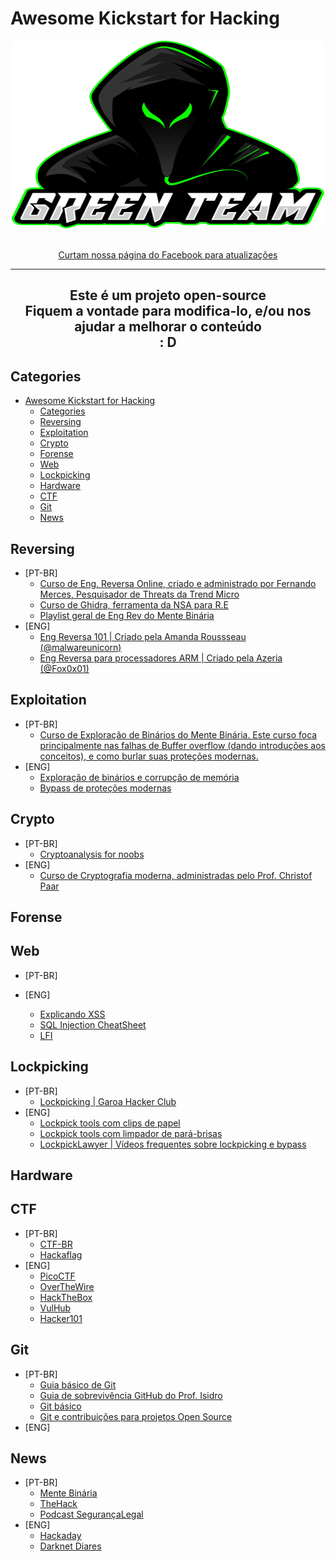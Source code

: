 # Awesome Kickstart for Hacking

<div align="center">
    <img width="500" height="300" src="/media/gt_text_green.svg">
    <br>
    <br>
    <p align="center">
        <a href="https://www.facebook.com/greenteamhc/">Curtam nossa página do Facebook para atualizações</a>
    </p>
    <hr>
</div>
    <h2 align="center"> Este é um projeto open-source<br>Fiquem a vontade para modifica-lo, e/ou nos ajudar a melhorar o conteúdo<br>: D</h2>


## Categories
- [Awesome Kickstart for Hacking](#awesome-kickstart-for-hacking)
  - [Categories](#categories)
  - [Reversing](#reversing)
  - [Exploitation](#exploitation)
  - [Crypto](#crypto)
  - [Forense](#forense)
  - [Web](#web)
  - [Lockpicking](#lockpicking)
  - [Hardware](#hardware)
  - [CTF](#ctf)
  - [Git](#git)
  - [News](#news)

## Reversing
- [PT-BR]
    - [Curso de Eng. Reversa Online, criado e administrado por Fernando Merces, Pesquisador de Threats da Trend Micro](https://www.youtube.com/playlist?list=PLIfZMtpPYFP6zLKlnyAeWY1I85VpyshAA)
    - [Curso de Ghidra, ferramenta da NSA para R.E](https://www.youtube.com/playlist?list=PLIfZMtpPYFP5orPxcOZBn5cLOu7WG8xuF)
    - [Playlist geral de Eng Rev do Mente Binária](https://www.youtube.com/playlist?list=PLIfZMtpPYFP6_YOrfX79YX79I5V6mS0ci)
- [ENG]
  - [Eng Reversa 101 | Criado pela Amanda Roussseau](https://malwareunicorn.org/workshops/re101.html#0) [(@malwareunicorn)](https://twitter.com/malwareunicorn)
  - [Eng Reversa para processadores ARM | Criado pela Azeria](https://azeria-labs.com/writing-arm-assembly-part-1/) [(@Fox0x01)](https://twitter.com/Fox0x01)

## Exploitation
- [PT-BR]
    - [Curso de Exploração de Binários do Mente Binária. Este curso foca principalmente nas falhas de Buffer overflow (dando introduções aos conceitos), e como burlar suas proteções modernas.](https://www.youtube.com/playlist?list=PLIfZMtpPYFP4MaQhy_iR8uM0mJEs7P7s3)
- [ENG]
    - [Exploração de binários e corrupção de memória](https://www.youtube.com/playlist?list=PLhixgUqwRTjxglIswKp9mpkfPNfHkzyeN)
    - [Bypass de proteções modernas](https://www.youtube.com/playlist?list=PLRjyeNR0pcPGeTIhRvIUtaYW5Y_7keQ94)

## Crypto
- [PT-BR]
    - [Cryptoanalysis for noobs](https://medium.com/@Foucan/cryptoanalysis-for-noob-a30ef6a5a0e4)
- [ENG]
    - [Curso de Cryptografia moderna, administradas pelo Prof. Christof Paar](https://www.youtube.com/channel/UC1usFRN4LCMcfIV7UjHNuQg/videos)
## Forense

## Web
- [PT-BR]

- [ENG]
    - [Explicando XSS](https://excess-xss.com/)
    - [SQL Injection CheatSheet](https://excess-xss.com/)
    - [LFI](https://www.exploit-db.com/docs/english/40992-web-app-penetration-testing---local-file-inclusion-(lfi).pdf)

## Lockpicking
- [PT-BR]
    - [Lockpicking | Garoa Hacker Club](https://garoa.net.br/wiki/Lockpick)
- [ENG]
    - [Lockpick tools com clips de papel](https://www.itstactical.com/skillcom/lock-picking/30-second-diy-paperclip-lock-picks/)
    - [Lockpick tools com limpador de pará-brisas](https://www.itstactical.com/skillcom/lock-picking/how-to-make-a-diy-lock-pick-set-from-a-windshield-wiper/)
    - [LockpickLawyer | Vídeos frequentes sobre lockpicking e bypass](https://www.youtube.com/channel/UCm9K6rby98W8JigLoZOh6FQ/featured)
    
## Hardware

## CTF
- [PT-BR]
    - [CTF-BR](https://ctf-br.org/)
    - [Hackaflag](https://hackaflag.com.br/ctf.html)
- [ENG]
    - [PicoCTF](https://picoctf.com/)
    - [OverTheWire](http://overthewire.org/wargames/)
    - [HackTheBox](https://www.hackthebox.eu/)
    - [VulHub](https://www.vulnhub.com/)
    - [Hacker101](https://www.hacker101.com/)

## Git
- [PT-BR]
    - [Guia básico de Git](https://rogerdudler.github.io/git-guide/index.pt_BR.html)
    - [Guia de sobrevivência GitHub do Prof. Isidro](http://www.professorisidro.com.br/manual-de-sobrevivencia-do-github/)
    - [Git básico](https://pt.wikiversity.org/wiki/Git_b%C3%A1sico)
    - [Git e contribuições para projetos Open Source](https://www.udemy.com/course/git-e-github/)
- [ENG]
        

## News
- [PT-BR]
    - [Mente Binária](https://www.mentebinaria.com.br/)
    - [TheHack](https://thehack.com.br/)
    - [Podcast SegurançaLegal](https://www.segurancalegal.com/)
- [ENG]
    - [Hackaday](https://hackaday.com/)
    - [Darknet Diares](https://darknetdiaries.com/)
